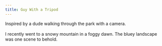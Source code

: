 ```yaml
---
title: Guy With a Tripod
---
```

Inspired by a dude walking through the park with a camera.<br>
<br>
I recently went to a snowy mountain in a foggy dawn. The bluey landscape was one scene to behold.